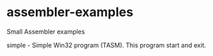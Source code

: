 # assembler-examples
Small Assembler examples

simple - Simple Win32 program (TASM). This program start and exit.
